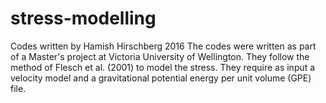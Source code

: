 # stress-modelling
Codes written by Hamish Hirschberg 2016
The codes were written as part of a Master's project at Victoria University of Wellington.
They follow the method of Flesch et al. (2001) to model the stress.
They require as input a velocity model and a gravitational potential energy per unit volume (GPE) file.
